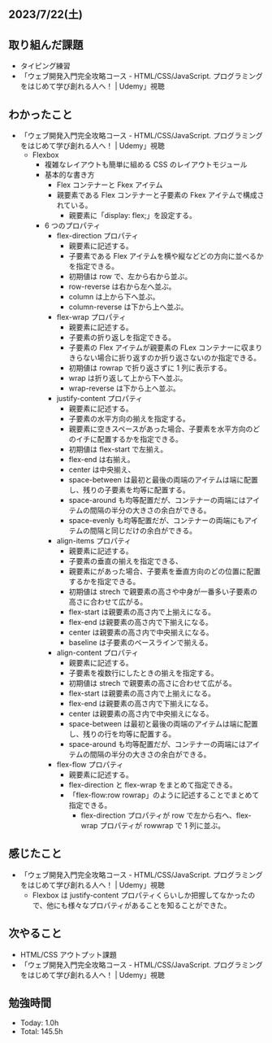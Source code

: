 ## 2023/7/22(土)

## 取り組んだ課題

- タイピング練習
- 「ウェブ開発入門完全攻略コース - HTML/CSS/JavaScript. プログラミングをはじめて学び創れる人へ！ | Udemy」視聴

## わかったこと

- 「ウェブ開発入門完全攻略コース - HTML/CSS/JavaScript. プログラミングをはじめて学び創れる人へ！ | Udemy」視聴
  - Flexbox
    - 複雑なレイアウトも簡単に組める CSS のレイアウトモジュール
    - 基本的な書き方
      - Flex コンテナーと Fkex アイテム
      - 親要素である Flex コンテナーと子要素の Fkex アイテムで構成されている。
        - 親要素に「display: flex;」を設定する。
    - 6 つのプロパティ
      - flex-direction プロパティ
        - 親要素に記述する。
        - 子要素である Flex アイテムを横や縦などどの方向に並べるかを指定できる。
        - 初期値は row で、左から右から並ぶ。
        - row-reverse は右から左へ並ぶ。
        - column は上から下へ並ぶ。
        - column-reverse は下から上へ並ぶ。
      - flex-wrap プロパティ
        - 親要素に記述する。
        - 子要素の折り返しを指定できる。
        - 子要素の Flex アイテムが親要素の FLex コンテナーに収まりきらない場合に折り返すのか折り返さないのか指定できる。
        - 初期値は rowrap で折り返さずに 1 列に表示する。
        - wrap は折り返して上から下へ並ぶ。
        - wrap-reverse は下から上へ並ぶ。
      - justify-content プロパティ
        - 親要素に記述する。
        - 子要素の水平方向の揃えを指定する。
        - 親要素に空きスペースがあった場合、子要素を水平方向のどのイチに配置するかを指定できる。
        - 初期値は flex-start で左揃え。
        - flex-end は右揃え。
        - center は中央揃え、
        - space-between は最初と最後の両端のアイテムは端に配置し、残りの子要素を均等に配置する。
        - space-around も均等配置だが、コンテナーの両端にはアイテムの間隔の半分の大きさの余白ができる。
        - space-evenly も均等配置だが、コンテナーの両端にもアイテムの間隔と同じだけの余白ができる。
      - align-items プロパティ
        - 親要素に記述する。
        - 子要素の垂直の揃えを指定できる、
        - 親要素にがあった場合、子要素を垂直方向のどの位置に配置するかを指定できる。
        - 初期値は strech で親要素の高さや中身が一番多い子要素の高さに合わせて広がる。
        - flex-start は親要素の高さ内で上揃えになる。
        - flex-end は親要素の高さ内で下揃えになる。
        - center は親要素の高さ内で中央揃えになる。
        - baseline は子要素のベースラインで揃える。
      - align-content プロパティ
        - 親要素に記述する。
        - 子要素を複数行にしたときの揃えを指定する。
        - 初期値は strech で親要素の高さに合わせて広がる。
        - flex-start は親要素の高さ内で上揃えになる。
        - flex-end は親要素の高さ内で下揃えになる。
        - center は親要素の高さ内で中央揃えになる。
        - space-between は最初と最後の両端のアイテムは端に配置し、残りの行を均等に配置する。
        - space-around も均等配置だが、コンテナーの両端にはアイテムの間隔の半分の大きさの余白ができる。
      - flex-flow プロパティ
        - 親要素に記述する。
        - flex-direction と flex-wrap をまとめて指定できる。
        - 「flex-flow:row rowrap」のように記述することでまとめて指定できる。
          - flex-direction プロパティが row で左から右へ、flex-wrap プロパティが rowwrap で 1 列に並ぶ。

## 感じたこと

- 「ウェブ開発入門完全攻略コース - HTML/CSS/JavaScript. プログラミングをはじめて学び創れる人へ！ | Udemy」視聴
  - Flexbox は justify-content プロパティくらいしか把握してなかったので、他にも様々なプロパティがあることを知ることができた。

## 次やること

- HTML/CSS アウトプット課題
- 「ウェブ開発入門完全攻略コース - HTML/CSS/JavaScript. プログラミングをはじめて学び創れる人へ！ | Udemy」視聴

## 勉強時間

- Today: 1.0h
- Total: 145.5h
